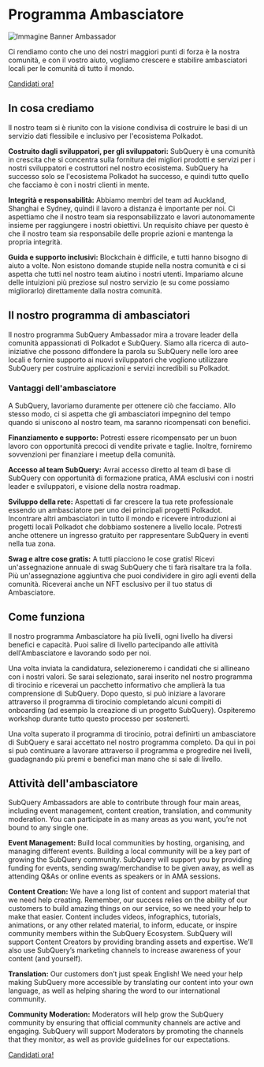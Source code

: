 # Programma Ambasciatore

![Immagine Banner Ambassador](/assets/img/ambassador_banner.png)

Ci rendiamo conto che uno dei nostri maggiori punti di forza è la nostra comunità, e con il vostro aiuto, vogliamo crescere e stabilire ambasciatori locali per le comunità di tutto il mondo.

[Candidati ora!](https://forms.gle/GXBbJ6LDpNfM2v1X6)

## In cosa crediamo

Il nostro team si è riunito con la visione condivisa di costruire le basi di un servizio dati flessibile e inclusivo per l'ecosistema Polkadot.

**Costruito dagli sviluppatori, per gli sviluppatori:** SubQuery è una comunità in crescita che si concentra sulla fornitura dei migliori prodotti e servizi per i nostri sviluppatori e costruttori nel nostro ecosistema. SubQuery ha successo solo se l'ecosistema Polkadot ha successo, e quindi tutto quello che facciamo è con i nostri clienti in mente.

**Integrità e responsabilità:** Abbiamo membri del team ad Auckland, Shanghai e Sydney, quindi il lavoro a distanza è importante per noi. Ci aspettiamo che il nostro team sia responsabilizzato e lavori autonomamente insieme per raggiungere i nostri obiettivi. Un requisito chiave per questo è che il nostro team sia responsabile delle proprie azioni e mantenga la propria integrità.

**Guida e supporto inclusivi:** Blockchain è difficile, e tutti hanno bisogno di aiuto a volte. Non esistono domande stupide nella nostra comunità e ci si aspetta che tutti nel nostro team aiutino i nostri utenti. Impariamo alcune delle intuizioni più preziose sul nostro servizio (e su come possiamo migliorarlo) direttamente dalla nostra comunità.

## Il nostro programma di ambasciatori

Il nostro programma SubQuery Ambassador mira a trovare leader della comunità appassionati di Polkadot e SubQuery. Siamo alla ricerca di auto-iniziative che possono diffondere la parola su SubQuery nelle loro aree locali e fornire supporto ai nuovi sviluppatori che vogliono utilizzare SubQuery per costruire applicazioni e servizi incredibili su Polkadot.

### Vantaggi dell'ambasciatore

A SubQuery, lavoriamo duramente per ottenere ciò che facciamo. Allo stesso modo, ci si aspetta che gli ambasciatori impegnino del tempo quando si uniscono al nostro team, ma saranno ricompensati con benefici.

**Finanziamento e supporto:** Potresti essere ricompensato per un buon lavoro con opportunità precoci di vendite private e taglie. Inoltre, forniremo sovvenzioni per finanziare i meetup della comunità.

**Accesso al team SubQuery:** Avrai accesso diretto al team di base di SubQuery con opportunità di formazione pratica, AMA esclusivi con i nostri leader e sviluppatori, e visione della nostra roadmap.

**Sviluppo della rete:** Aspettati di far crescere la tua rete professionale essendo un ambasciatore per uno dei principali progetti Polkadot. Incontrare altri ambasciatori in tutto il mondo e ricevere introduzioni ai progetti locali Polkadot che dobbiamo sostenere a livello locale. Potresti anche ottenere un ingresso gratuito per rappresentare SubQuery in eventi nella tua zona.

**Swag e altre cose gratis:** A tutti piacciono le cose gratis! Ricevi un'assegnazione annuale di swag SubQuery che ti farà risaltare tra la folla. Più un'assegnazione aggiuntiva che puoi condividere in giro agli eventi della comunità. Riceverai anche un NFT esclusivo per il tuo status di Ambasciatore.

## Come funziona

Il nostro programma Ambasciatore ha più livelli, ogni livello ha diversi benefici e capacità. Puoi salire di livello partecipando alle attività dell'Ambasciatore e lavorando sodo per noi.

Una volta inviata la candidatura, selezioneremo i candidati che si allineano con i nostri valori. Se sarai selezionato, sarai inserito nel nostro programma di tirocinio e riceverai un pacchetto informativo che amplierà la tua comprensione di SubQuery. Dopo questo, si può iniziare a lavorare attraverso il programma di tirocinio completando alcuni compiti di onboarding (ad esempio la creazione di un progetto SubQuery). Ospiteremo workshop durante tutto questo processo per sostenerti.

Una volta superato il programma di tirocinio, potrai definirti un ambasciatore di SubQuery e sarai accettato nel nostro programma completo. Da qui in poi si può continuare a lavorare attraverso il programma e progredire nei livelli, guadagnando più premi e benefici man mano che si sale di livello.

## Attività dell'ambasciatore

SubQuery Ambassadors are able to contribute through four main areas, including event management, content creation, translation, and community moderation. You can participate in as many areas as you want, you’re not bound to any single one.

**Event Management:** Build local communities by hosting, organising, and managing different events. Building a local community will be a key part of growing the SubQuery community. SubQuery will support you by providing funding for events, sending swag/merchandise to be given away, as well as attending Q&As or online events as speakers or in AMA sessions.

**Content Creation:** We have a long list of content and support material that we need help creating. Remember, our success relies on the ability of our customers to build amazing things on our service, so we need your help to make that easier. Content includes videos, infographics, tutorials, animations, or any other related material, to inform, educate, or inspire community members within the SubQuery Ecosystem. SubQuery will support Content Creators by providing branding assets and expertise. We’ll also use SubQuery’s marketing channels to increase awareness of your content (and yourself).

**Translation:** Our customers don’t just speak English! We need your help making SubQuery more accessible by translating our content into your own language, as well as helping sharing the word to our international community.

**Community Moderation:** Moderators will help grow the SubQuery community by ensuring that official community channels are active and engaging. SubQuery will support Moderators by promoting the channels that they monitor, as well as provide guidelines for our expectations.

[Candidati ora!](https://forms.gle/GXBbJ6LDpNfM2v1X6)
